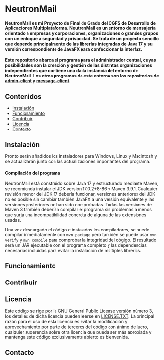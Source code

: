 # NeutronMail
#### NeutronMail es mi Proyecto de Final de Grado del CGFS de Desarrollo de Aplicaciones Multiplataforma. NeutronMail es un entorno de mensajería orientado a empresas y corporaciones, organizaciones o grandes grupos con un enfoque a seguridad y privacidad. Se trata de un proyecto sencillo que depende principalmente de las librerías integradas de Java 17 y su versión correspondiente de JavaFX para confeccionar la interfaz.   
#### Este repositorio abarca el programa para el administrador central, cuyas posibilidades son la creación y gestión de las distintas organizaciones independientes que contiene una dada instancia del entorno de NeutronMail. Los otros programas de este entorno son los repositorios de [admin-client](https://github.com/THElib03/NeutronMail-admin-client) y [message-client](https://github.com/THElib03/NeutronMail-message-client).

## Contenidos
 - [Instalación](#Instalación)
 - [Funcionamiento](#Funcionamiento)
 - [Contribuir](#Contribuir)
 - [Licencia](#Licencia)
 - [Contacto](#Contacto)

## Instalación
   Pronto serán añadidos los instaladores para Windows, Linux y Macintosh y se actualizarán junto con las actualizaciones importantes del programa.
#### Compilación del programa
   NeutronMail está construido sobre Java 17 y estructurado mediante Maven, se recomienda instalar el JDK versión 17.0.2+8-86 y Maven 3.9.1.
Cualquier revisión menor del JDK 17 debería funcionar, versiones anteriores del JDK no es posible sin cambiar también JavaFX a una versión equivalente y las versiones posteriores no han sido comprobadas. Todas las versiones de Maven 3 también deberían compilar el programa sin problemas a menos que surja una incompatibilidad concreta de alguna de las extensiones usadas.

Una vez descargado el código e instalados los compiladores, se puede compilar inmediatamente con `mvn package` pero también se puede usar `mvn verify` y `mvn compile` para comprobar la integridad del cógigo. El resultado será un JAR ejecutable con el programa completo y las dependencias necesarias incluidas para evitar la instalación de múltiples librerías.

## Funcionamiento

## Contribuir

## Licencia
Este código se rige por la GNU General Public License versión número 3, los detalles de dicha licencia pueden leerse en [LICENSE.TXT](LICENSE.TXT). La principal razón para el uso de esta licencia es evitar la modificación y aprovechamiento por parte de terceros del código con ánimo de lucro, cualquier sugerencia sobre otra licencia que pueda ser más apropiada y mantenga este código exclusivamente abierto es bienvenida.

## Contacto
